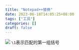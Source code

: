 ```yaml
---
title: "Notepad++替换"
date: 2023-06-18T14:05:25+08:00
tags: ["工具"]
categories: []
draft: false
---
```

![](https://cdn.jsdelivr.net/gh/devin0x01/myimages@master/githubpages/image_b95ad5013cc44fad068dafa856a00269.png)
`\1`表示匹配的第一组括号